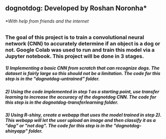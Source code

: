 ## dognotdog: Developed by Roshan Noronha*
###### *With help from friends and the internet

### The goal of this project is to train a convolutional neural network (CNN) to accurately determine if an object is a dog or not. Google Colab was used to run and train this model via a Jupyter notebook. This project will be done in 3 stages.

##### 1) Implementing a basic CNN from scratch that can recognize dogs. The dataset is fairly large so this should not be a limitation. The code for this step is in the "dognotdog-untrained" folder.

##### 2) Using the code implemented in step 1 as a starting point, use transfer learning to increase the accuracy of the dognotdog CNN. The code for this step is in the **dognotdog-transferlearning** folder.

##### 3) Using R-shiny, create a webapp that uses the model trained in step 2). This webapp will let the user upload an image and then classify it as a "dog" or "not dog". The code for this step is in the "dognotdog-shinyapp" folder.
